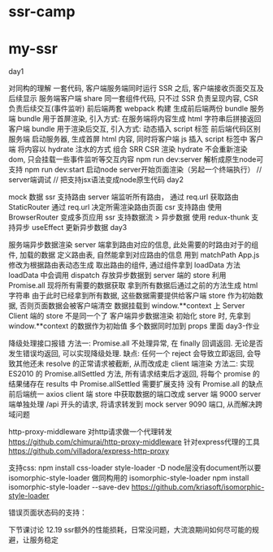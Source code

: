 # ssr-camp

# my-ssr

day1

对同构的理解
一套代码, 客户端服务端同时运行
SSR 之后, 客户端接收页面交互及后续显示
服务端客户端 share 同一套组件代码, 只不过 SSR 负责呈现内容, CSR 负责后续交互(事件监听)
前后端两套 webpack 构建
生成前后端两份 bundle
服务端 bundle 用于首屏渲染, 引入方式: 在服务端将内容生成 html 字符串后拼接返回
客户端 bundle 用于渲染后交互, 引入方式: 动态插入 script 标签
前后端代码区别
服务端 启动服务器, 生成首屏 html 内容, 同时将客户端 js 插入 script 标签中
客户端 将内容以 hydrate 注水的方式 组合 SRR CSR 渲染
hydrate 不会重新渲染 dom, 只会挂载一些事件监听等交互内容
npm run dev:server    解析成原生node可支持 
npm run dev:start     启动node server开始页面渲染（另起一个终端执行）
// server端调试   // 把支持jsx语法变成node原生代码
day2

mock 数据
ssr 支持路由
server 端监听所有路由， 通过 req.url 获取路由
StaticRouter 通过 req.url 决定所需渲染路由页面
csr 支持路由
使用 BrowserRouter 变成多页应用
ssr 支持数据流 > 异步数据
使用 redux-thunk 支持异步
useEffect 更新异步数据
day3

服务端异步数据渲染
server 端拿到路由对应的信息, 此处需要的时路由对于的组件, 加载的数据
定义路由表, 自然能拿到对应路由的信息 用到 matchPath
App.js 修改为根据路由表动态生成
取出路由的组件, 通过组件拿到 loadData 方法
loadData 中会调用 dispatch 存放异步数据到 server 端的 store
利用 Promise.all 现将所有需要的数据获取
拿到所有数据后通过之前的方法生成 html 字符串
由于此时已经拿到所有数据, 这些数据需要提供给客户端 store 作为初始数据, 否则页面数据会被客户端清空
数据挂载到 window.**context 上
Server Client 端的 store 不是同一个了
客户端异步数据渲染
初始化 store 时, 先拿到 window.**context 的数据作为初始值
多个数据同时加到 props 里面
day3-作业

降级处理接口报错
方法一: Promise.all 不处理异常, 在 finally 回调返回. 无论是否发生错误均返回, 可以实现降级处理. 缺点: 任何一个 reject 会导致立即返回, 会导致其他还未 resolve 的正常请求被截断, 从而改成走 client 端渲染
方法二: 实现 ES2010 的 Promise.allSettled 方法, 所有请求结束后才返回, 将每个 promise 的结果储存在 results 中
Promise.allSettled 需要扩展支持
没有 Promise.all 的缺点
前后端统一 axios
client 端 store 中获取数据的端口改成 server 端 9000
server 端单独处理 /api 开头的请求, 将请求转发到 mock server 9090 端口, 从而解决跨域问题


http-proxy-middleware  对http请求做一个代理转发  https://github.com/chimurai/http-proxy-middleware
针对express代理的工具                           https://github.com/villadora/express-http-proxy

支持css:
npm install css-loader style-loader -D
node层没有document所以要isomorphic-style-loader
做同构用的 isomorphic-style-loader     npm install isomorphic-style-loader --save-dev
https://github.com/kriasoft/isomorphic-style-loader

错误页面状态码的支持：


下节课讨论 12.19
ssr额外的性能损耗，日常没问题，大流浪期间如何尽可能的规避，让服务稳定
